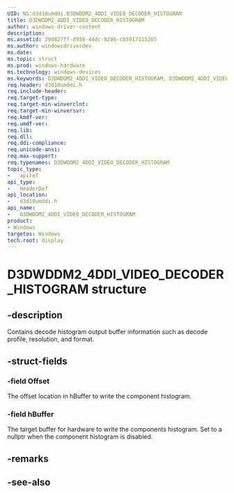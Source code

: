 ```yaml
---
UID: NS:d3d10umddi.D3DWDDM2_4DDI_VIDEO_DECODER_HISTOGRAM
title: D3DWDDM2_4DDI_VIDEO_DECODER_HISTOGRAM
author: windows-driver-content
description:
ms.assetid: 29d827ff-d958-44dc-8206-cb5017115265
ms.author: windowsdriverdev
ms.date:
ms.topic: struct
ms.prod: windows-hardware
ms.technology: windows-devices
ms.keywords: D3DWDDM2_4DDI_VIDEO_DECODER_HISTOGRAM, D3DWDDM2_4DDI_VIDEO_DECODER_HISTOGRAM,
req.header: d3d10umddi.h
req.include-header:
req.target-type:
req.target-min-winverclnt:
req.target-min-winversvr:
req.kmdf-ver:
req.umdf-ver:
req.lib:
req.dll:
req.ddi-compliance:
req.unicode-ansi:
req.max-support:
req.typenames: D3DWDDM2_4DDI_VIDEO_DECODER_HISTOGRAM
topic_type:
-	apiref
api_type:
-	HeaderDef
api_location:
-	d3d10umddi.h
api_name:
-	D3DWDDM2_4DDI_VIDEO_DECODER_HISTOGRAM
product: 
- Windows
targetos: Windows
tech.root: display
---
```


# D3DWDDM2_4DDI_VIDEO_DECODER_HISTOGRAM structure

## -description

Contains decode histogram output buffer information such as decode profile, resolution, and format.

## -struct-fields

### -field Offset

The offset location in hBuffer to write the component histogram.

### -field hBuffer

The target buffer for hardware to write the components histogram. Set to a nullptr when the component histogram is disabled.

## -remarks

## -see-also